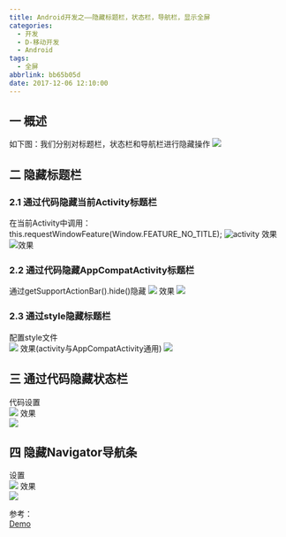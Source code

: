 ```yaml
---
title: Android开发之——隐藏标题栏，状态栏，导航栏，显示全屏
categories:
  - 开发
  - D-移动开发
  - Android
tags:
  - 全屏
abbrlink: bb65b05d
date: 2017-12-06 12:10:00
---
```

## 一 概述
如下图：我们分别对标题栏，状态栏和导航栏进行隐藏操作
![][0]

<!--more-->

## 二 隐藏标题栏
### 2.1 通过代码隐藏当前Activity标题栏

在当前Activity中调用：this.requestWindowFeature(Window.FEATURE_NO_TITLE);
![activity][1]
效果 
![效果][2]

### 2.2 通过代码隐藏AppCompatActivity标题栏
通过getSupportActionBar().hide()隐藏
![][3]
效果
![][4]

### 2.3 通过style隐藏标题栏
配置style文件  
![][5]
效果(activity与AppCompatActivity通用)
![][6]

## 三 通过代码隐藏状态栏
代码设置   
![][7]
效果  
![][8]
## 四 隐藏Navigator导航条

设置  
![][9]
效果  
![][10]

参考：   
[Demo][11]


[0]: https://cdn.jsdelivr.net/gh/PGzxc/CDN/blog-image/hidden-pic-state.png
[1]: https://cdn.jsdelivr.net/gh/PGzxc/CDN/blog-image/hidden_activity.png
[2]: https://cdn.jsdelivr.net/gh/PGzxc/CDN/blog-image/hidden_activity_result.png
[3]: https://cdn.jsdelivr.net/gh/PGzxc/CDN/blog-image/hidden_appcompat.png
[4]: https://cdn.jsdelivr.net/gh/PGzxc/CDN/blog-image/hidden_appcompat_result.png
[5]: https://cdn.jsdelivr.net/gh/PGzxc/CDN/blog-image/hidden_title_style.png
[6]: https://cdn.jsdelivr.net/gh/PGzxc/CDN/blog-image/hidden_title_style_result.png
[7]: https://cdn.jsdelivr.net/gh/PGzxc/CDN/blog-image/hidden_actionbar.png
[8]: https://cdn.jsdelivr.net/gh/PGzxc/CDN/blog-image/hidden_actionbar_result.png
[9]: https://cdn.jsdelivr.net/gh/PGzxc/CDN/blog-image/hidden_navigator.png
[10]: https://cdn.jsdelivr.net/gh/PGzxc/CDN/blog-image/hidden_navigator_result.png
[11]: https://github.com/PGzxc/TitleHidden
